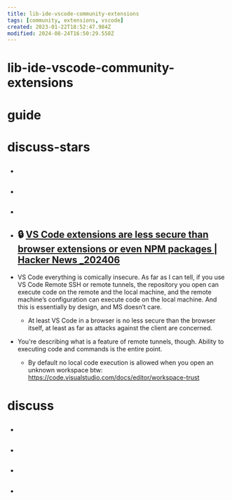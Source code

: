 ```yaml
---
title: lib-ide-vscode-community-extensions
tags: [community, extensions, vscode]
created: 2023-01-22T18:52:47.984Z
modified: 2024-08-24T16:50:29.558Z
---
```


# lib-ide-vscode-community-extensions

# guide

# discuss-stars
- ## 

- ## 

- ## 

- ## 🔒 [VS Code extensions are less secure than browser extensions or even NPM packages | Hacker News _202406](https://news.ycombinator.com/item?id=40717878)
- VS Code everything is comically insecure. As far as I can tell, if you use VS Code Remote SSH or remote tunnels, the repository you open can execute code on the remote and the local machine, and the remote machine’s configuration can execute code on the local machine. And this is essentially by design, and MS doesn’t care.
  - At least VS Code in a browser is no less secure than the browser itself, at least as far as attacks against the client are concerned.
- You're describing what is a feature of remote tunnels, though. Ability to executing code and commands is the entire point.
  - By default no local code execution is allowed when you open an unknown workspace btw: https://code.visualstudio.com/docs/editor/workspace-trust

# discuss
- ## 

- ## 

- ## 

- ## 
